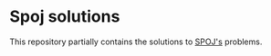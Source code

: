 # Spoj solutions

This repository partially contains the solutions to [SPOJ's](https://www.spoj.com/) problems.
